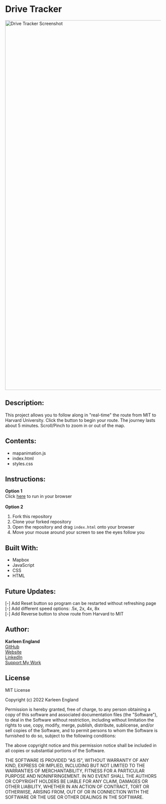 # Drive Tracker
<img width="1192" alt="Drive Tracker Screenshot" src="https://user-images.githubusercontent.com/99510271/167270222-85e6db4e-2b0e-405f-89ae-35338a46bebd.png">

## Description:
This project allows you to follow along in "real-time" the route from MIT to Harvard University. Click the button to begin your route. The journey lasts about 5 minutes. Scroll/Pinch to zoom in or out of the map.

## Contents:
- mapanimation.js
- index.html
- styles.css

## Instructions:
**Option 1**
<br>
Click <a href="https://ksengland.github.io/Drive-Tracker/" target="_blank">here</a> to run in your browser
<br><br>
**Option 2**
1. Fork this repository
2. Clone your forked repository
3. Open the repository and drag `index.html` onto your browser
4. Move your mouse around your screen to see the eyes follow you

## Built With:
- Mapbox
- JavaScript
- CSS
- HTML

## Future Updates:
[-] Add Reset button so program can be restarted without refreshing page
<br>
[-] Add different speed options: .5x, 2x, 4x, 8x
<br>
[-] Add Reverse button to show route from Harvard to MIT

## Author:
**Karleen England**
<br>
<a href="https://github.com/ksengland" target="_blank">GitHub</a>
<br>
<a href="https://ksengland.github.io" target="_blank">Website</a>
<br>
<a href="https://www.linkedin.com/in/karleenengland/" target="_blank">LinkedIn</a>
<br>
<a href="https://www.buymeacoffee.com/ksengland" target="_blank">Support My Work</a>

## License
MIT License

Copyright (c) 2022 Karleen England

Permission is hereby granted, free of charge, to any person obtaining a copy
of this software and associated documentation files (the "Software"), to deal
in the Software without restriction, including without limitation the rights
to use, copy, modify, merge, publish, distribute, sublicense, and/or sell
copies of the Software, and to permit persons to whom the Software is
furnished to do so, subject to the following conditions:

The above copyright notice and this permission notice shall be included in all
copies or substantial portions of the Software.

THE SOFTWARE IS PROVIDED "AS IS", WITHOUT WARRANTY OF ANY KIND, EXPRESS OR
IMPLIED, INCLUDING BUT NOT LIMITED TO THE WARRANTIES OF MERCHANTABILITY,
FITNESS FOR A PARTICULAR PURPOSE AND NONINFRINGEMENT. IN NO EVENT SHALL THE
AUTHORS OR COPYRIGHT HOLDERS BE LIABLE FOR ANY CLAIM, DAMAGES OR OTHER
LIABILITY, WHETHER IN AN ACTION OF CONTRACT, TORT OR OTHERWISE, ARISING FROM,
OUT OF OR IN CONNECTION WITH THE SOFTWARE OR THE USE OR OTHER DEALINGS IN THE
SOFTWARE.
